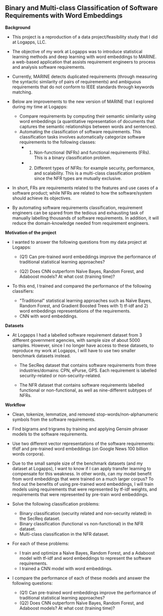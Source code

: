 ## Binary and Multi-class Classification of Software Requirements with Word Embeddings



**Background**

- This project is a reproduction of a data project/feasibility study that I did at Logapps, LLC.  
- The objective of my work at Logapps was to introduce statistical learning methods and deep learning with word embeddings to MARINE. a web-based application that assists requirement engineers to process and analysis software requirements.
- Currently, MARINE detects duplicated requirements (through measuring the syntactic similarity of pairs of requirements) and ambiguous requirements that do not conform to IEEE standards through keywords matching.
- Below are improvements to the new version of MARINE that I explored during my time at Logapps:

  - Compare requirements by computing their semantic similarity using word embeddings (a quantitative representation of documents that captures the semantic relationships between words and sentences).
  - Automating the classification of software requirements.  This classification tasks involves automatically categorize software requirements to the following classes:
    - 1) Non-functional (NFRs) and functional requirements (FRs).  This is a binary classification problem.
    - 2) Different types of NFRs: for example security, performance, and scalability.  This is a multi-class classification problem since the NFR types are  mutually exclusive.
- In short, FRs are requirements related to the features and use cases of a software product; while NFRs are related to how the software/system should achieve its objectives.
- By automating software requirements classification, requirement engineers can be spared from the tedious and exhausting task of manually labelling thousands of software requirements.  In addition, it will reduce the domain-knowledge needed from requirement engineers.



**Motivation of the project**

- I wanted to answer the following questions from my data project at Logapps:

  - (Q1) Can pre-trained word embeddings improve the performance of traditional statistical learning approaches?

  - (Q2) Does CNN outperform Naïve Bayes, Random Forest, and Adaboost models?  At what cost (training time)?

- To this end, I trained and compared the performance of the following classifiers:
  - "Traditional" statistical learning approaches such as Naïve Bayes, Random Forest, and Gradient Boosted Trees with 1) tf-idf and 2) word embeddings representations of the requirements.
  - CNN with word embeddings.



**Datasets**

- At Logapps I had a labelled software requirement dataset from 3 different government agencies, with sample size of about 5000 samples.  However, since I no longer have access to these datasets, to reproduce my work at Logapps, I will have to use two smaller benchmark datasets instead.

  - The SecReq dataset that contains software requirements from three industries/domains: CPN, ePurse, GPS.  Each requirement is labelled security-related or non-security-related.

  - The NFR dataset that contains software requirements labelled functional or non-functional, as well as nine-different subtypes of NFRs.

    

**Workflow**

- Clean, tokenize, lemmatize, and removed stop-words/non-alphanumeric symbols from the software requirements.
- Find bigrams and trigrams by training and applying Gensim phraser models to the software requirements.

- Use two different vector representations of the software requirements: tfidf and pre-trained word embeddings (on Google News 100 billion words corpora).
  
- Due to the small sample size of the benchmark datasets (and my dataset at Logapps), I want to know if I can apply transfer learning to compensate for this weakness.  In other words, can my model benefit from word embeddings that were trained on a much larger corpus?  To find out the benefits of using pre-trained word embeddings, I will train models using requirements that were represented by tf-idf weights, and requirements that were represented by pre-train word embeddings.
  
- Solve the following classification problems:
  - Binary classification (security related and non-security related) in the SecReq dataset.
  - Binary classification (functional vs non-functional) in the NFR dataset.
  - Multi-class classification in the NFR dataset.

- For each of these problems:

  - I train and optimize a Naïve Bayes, Random Forest, and a Adaboost model with tf-idf and word embeddings to represent the software requirements.
  - I trained a CNN model with word embeddings.

- I  compare the performance of each of these models and answer the following questions:

  - (Q1) Can pre-trained word embeddings improve the performance of traditional statistical learning approaches?
  - (Q2) Does CNN outperform Naïve Bayes, Random Forest, and Adaboost models?  At what cost (training time)?

  

  
